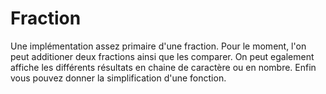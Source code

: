 # Fraction

Une implémentation assez primaire d'une fraction. Pour le moment, l'on peut additioner deux fractions ainsi que les comparer. On peut egalement affiche les différents résultats en chaine de caractère ou en nombre. Enfin vous pouvez donner la simplification d'une fonction.
